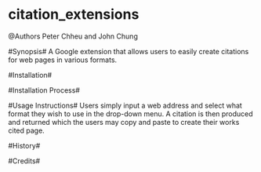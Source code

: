 # citation_extensions

@Authors Peter Chheu and John Chung

#Synopsis#
A Google extension that allows users to easily create citations for web pages in various formats.

#Installation#


#Installation Process#


#Usage Instructions#
Users simply input a web address and select what format they wish to use in the drop-down menu.  A citation is then produced and returned which the users may copy and paste to create their works cited page.

#History#


#Credits#
